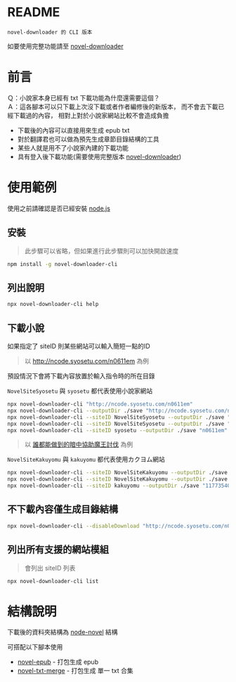 # README

    novel-downloader 的 CLI 版本

如要使用完整功能請至 [novel-downloader](https://www.npmjs.com/package/novel-downloader)

# 前言

Ｑ：小說家本身已經有 txt 下載功能為什麼還需要這個？  
Ａ：這各腳本可以只下載上次沒下載或者作者編修後的新版本，
而不會去下載已經下載過的內容，
相對上對於小說家網站比較不會造成負擔

- 下載後的內容可以直接用來生成 epub txt
- 對於翻譯君也可以做為預先生成章節目錄結構的工具
- 某些人就是用不了小說家內建的下載功能
- 具有登入後下載功能(需要使用完整版本 [novel-downloader](https://www.npmjs.com/package/novel-downloader))

# 使用範例

使用之前請確認是否已經安裝 [node.js](https://nodejs.org/zh-cn/)

## 安裝

> 此步驟可以省略，但如果進行此步驟則可以加快開啟速度

```bash
npm install -g novel-downloader-cli
```

## 列出說明

```bash
npx novel-downloader-cli help
```

## 下載小說

如果指定了 siteID 則某些網站可以輸入簡短一點的ID

> 以 http://ncode.syosetu.com/n0611em 為例

預設情況下會將下載內容放置於輸入指令時的所在目錄

`NovelSiteSyosetu` 與 `syosetu` 都代表使用小說家網站

```bash
npx novel-downloader-cli "http://ncode.syosetu.com/n0611em"
npx novel-downloader-cli --outputDir ./save "http://ncode.syosetu.com/n0611em"
npx novel-downloader-cli --siteID NovelSiteSyosetu --outputDir ./save "http://ncode.syosetu.com/n0611em"
npx novel-downloader-cli --siteID NovelSiteSyosetu --outputDir ./save "n0611em"
npx novel-downloader-cli --siteID syosetu --outputDir ./save "n0611em"
```

> 以 [誰都能做到的暗中協助魔王討伐](https://kakuyomu.jp/works/1177354054880238351) 為例

`NovelSiteKakuyomu` 與 `kakuyomu` 都代表使用カクヨム網站

```bash
npx novel-downloader-cli --siteID NovelSiteKakuyomu --outputDir ./save "https://kakuyomu.jp/works/1177354054880238351"
npx novel-downloader-cli --siteID NovelSiteKakuyomu --outputDir ./save "1177354054880238351"
npx novel-downloader-cli --siteID kakuyomu --outputDir ./save "1177354054880238351"
```

## 不下載內容僅生成目錄結構

```bash
npx novel-downloader-cli --disableDownload "http://ncode.syosetu.com/n0611em"
```

## 列出所有支援的網站模組

> 會列出 siteID 列表

```bash
npx novel-downloader-cli list
```

# 結構說明

下載後的資料夾結構為 [node-novel](https://www.npmjs.com/search?q=keywords:node-novel) 結構

可搭配以下腳本使用
- [novel-epub](https://www.npmjs.com/package/novel-epub) - 打包生成 epub
- [novel-txt-merge](https://www.npmjs.com/package/novel-txt-merge) - 打包生成 單一 txt 合集

